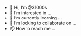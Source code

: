 - 👋 Hi, I’m @31000s
- 👀 I’m interested in ...
- 🌱 I’m currently learning ...
- 💞️ I’m looking to collaborate on ...
- 📫 How to reach me ...

<!---
31000s/31000s is a ✨ special ✨ repository because its `README.md` (this file) appears on your GitHub profile.
You can click the Preview link to take a look at your changes.
--->
